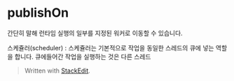 # publishOn

간단히 말해 런타임 실행의 일부를 지정된 워커로 이동할 수 있습니다. 

스케쥴러(scheduler)
: 스케쥴러는 기본적으로 작업을 동일한 스레드의 큐에 넣는 역할을 합니다. 큐에들어간 작업을 실행하는 것은 다른 스레드



> Written with [StackEdit](https://stackedit.io/).
<!--stackedit_data:
eyJoaXN0b3J5IjpbMTkyODI1NDIzOCwtMTM5NjA2MDkwNSw3Mz
A5OTgxMTYsMTg3ODM0MTE2Niw3MzA5OTgxMTZdfQ==
-->